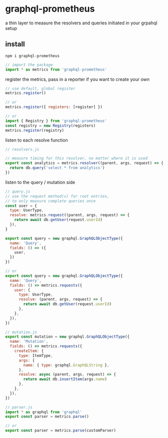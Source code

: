 # graphql-prometheus

a thin layer to measure the resolvers and queries initiated in your grpahql setup

## install

```
npm i graphql-prometheus
```

```js
// import the package
import * as metrics from 'graphql-prometheus'
```

register the metrics, pass in a reporter if you want to create your own
```js
// use default, global register
metrics.register()

// or
metrics.register({ registers: [register] })

// or
import { Registry } from 'graphql-prometheus'
const registry = new Registry(registers)
metrics.register(registry)
```

listen to each resolve function
```js
// resolvers.js

// measure timing for this resolver, no matter where it is used
export const analytics = metrics.resolver((parent, args, request) => {
  return db.query('select * from analytics')
})
```

listen to the query / mutation side
```js
// query.js
// use the request method(s) for root entries,
// to only measure complete queries once
const user = {
  type: UserType,
  resolve: metrics.request((parent, args, request) => {
    return await db.getUser(request.userId)
  }),
}

export const query = new graphql.GraphQLObjectType({
  name: 'Query',
  fields: () => ({
    user,
  })
})

// or
export const query = new graphql.GraphQLObjectType({
  name: 'Query',
  fields: () => metrics.requests({
    user: {
      type: UserType,
      resolve: (parent, args, request) => {
        return await db.getUser(request.userId)
      },
    },
  }),
})
```

```js
// mutation.js
export const mutation = new graphql.GraphQLObjectType({
  name: 'Mutation',
  fields: () => metrics.requests({
    createItem: {
      type: ItemType,
      args: {
        name: { type: graphql.GraphQLString },
      },
      resolve: async (parent, args, request) => {
        return await db.insertItem(args.name)
      },
    },
  }),
})
```

```js
// parser.js
import * as graphql from 'graphql'
export const parser = metrics.parse()

// or
export const parser = metrics.parse(customParser)
```
